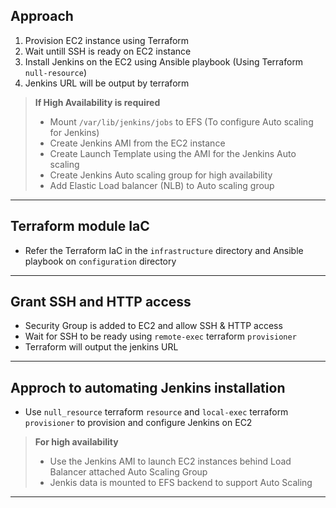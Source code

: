 ## Approach
1. Provision EC2 instance using Terraform
2. Wait untill SSH is ready on EC2 instance
3. Install Jenkins on the EC2 using Ansible playbook (Using Terraform `null-resource`)
4. Jenkins URL will be output by terraform

> **If High Availability is required**
>* Mount `/var/lib/jenkins/jobs` to EFS (To configure Auto scaling for Jenkins)
>* Create Jenkins AMI from the EC2 instance
>* Create Launch Template using the AMI for the Jenkins Auto scaling
>* Create Jenkins Auto scaling group for high availability
>* Add Elastic Load balancer (NLB) to Auto scaling group 
----------------------------------
## Terraform module IaC

* Refer the Terraform IaC in the `infrastructure` directory and Ansible playbook on `configuration` directory
----------------------------------
## Grant SSH and HTTP access
* Security Group is added to EC2 and allow SSH & HTTP access
* Wait for SSH to be ready using `remote-exec` terraform `provisioner`
* Terraform will output the jenkins URL
----------------------------------
## Approch to automating Jenkins installation

* Use `null_resource` terraform `resource` and `local-exec` terraform `provisioner` to provision and configure Jenkins on EC2

> **For high availability**
>*  Use the Jenkins AMI to launch EC2 instances behind Load Balancer attached Auto Scaling Group
>* Jenkis data is mounted to EFS backend to support Auto Scaling

----------------------------------
